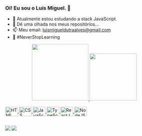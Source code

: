### Oi! Eu sou o Luís Miguel. 👋

- 🌱 Atualmente estou estudando a stack JavaScript.
- 🔎 Dê uma olhada nos meus repositórios...
- 📫 Meu email: luismigueldutraalves@gmail.com
- 🚀 #NeverStopLearning

<div align="center">
  <a href="https://github.com/luismda">
  <img height="180em" src="https://github-readme-stats.vercel.app/api?username=luismda&show_icons=true&theme=dark&include_all_commits=true&count_private=true"/>
  <img height="150em" src="https://github-readme-stats.vercel.app/api/top-langs/?username=luismda&layout=compact&langs_count=7&theme=dark"/>
</div>
  
<div style="display: inline_block"><br>
  <img src="https://cdn.jsdelivr.net/gh/devicons/devicon/icons/html5/html5-original.svg" align="center" alt="HTML" height="30" width="40" title="HTML" />
  <img src="https://cdn.jsdelivr.net/gh/devicons/devicon/icons/css3/css3-original.svg" align="center" alt="CSS" height="30" width="40" title="CSS" />
  <img src="https://cdn.jsdelivr.net/gh/devicons/devicon/icons/javascript/javascript-original.svg" align="center" alt="JavaScript" height="30" width="40" title="JavaScript" />
  <img src="https://cdn.jsdelivr.net/gh/devicons/devicon/icons/typescript/typescript-original.svg" align="center" alt="TypeScript" height="30" width="40" title="TypeScript" />
  <img src="https://cdn.jsdelivr.net/gh/devicons/devicon/icons/react/react-original.svg" align="center" alt="ReactJS" height="30" width="40" title="ReactJS" />
  <img src="https://cdn.jsdelivr.net/gh/devicons/devicon/icons/nodejs/nodejs-original.svg" align="center" alt="NodeJS" height="30" width="40" title="NodeJS" />
</div>
  
##
  
<div> 
  <a href="mailto:luismigueldutraalves@gmail.com"><img src="https://img.shields.io/badge/-Gmail-%23333?style=for-the-badge&logo=gmail&logoColor=white" target="_blank"></a>
  <a href="https://www.linkedin.com/in/lu%C3%ADs-miguel-dutra-alves-32039a240/"><img src="https://img.shields.io/badge/-Linkedin-%23333?style=for-the-badge&logo=linkedin&logoColor=white" target="_blank"></a>
</div>
